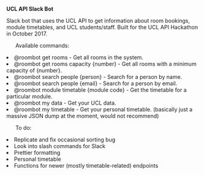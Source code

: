 <b>UCL API Slack Bot</b>

Slack bot that uses the UCL API to get information about room bookings, module timetables, and UCL students/staff. Built for the UCL API Hackathon in October 2017.

<ul>Available commands:</ul>
<li>@roombot get rooms - Get all rooms in the system.</li>
<li>@roombot get rooms capacity {number} - Get all rooms with a minimum capacity of {number}.</li>
<li>@roombot search people {person} - Search for a person by name.</li>
<li>@roombot search people {email} - Search for a person by email.</ul>
  <li>@roombot module timetable {module code} - Get the timetable for a particular module.</li>
<li>@roombot my data - Get your UCL data.</li>
<li>@roombot my timetable - Get your personal timetable. (basically just a massive JSON dump at the moment, would not recommend)</li>
</ul>

<ul>To do:</ul>
<li>Replicate and fix occasional sorting bug</li>
<li>Look into slash commands for Slack</li>
<li>Prettier formatting</li>
<li>Personal timetable</li>
<li>Functions for newer (mostly timetable-related) endpoints</li>
